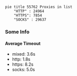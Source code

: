 
```mermaid
pie title 55762 Proxies in list
    "HTTP" : 24964
    "HTTPS": 7854
    "SOCKS" : 29637
```

### Some Info
#### Average Timeout

- mixed: 3.6s
- http: 1.8s
- https: 8.2s
- socks: 5.0s